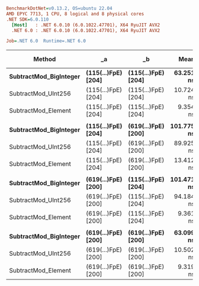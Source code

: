``` ini

BenchmarkDotNet=v0.13.2, OS=ubuntu 22.04
AMD EPYC 7713, 1 CPU, 8 logical and 8 physical cores
.NET SDK=6.0.110
  [Host]   : .NET 6.0.10 (6.0.1022.47701), X64 RyuJIT AVX2
  .NET 6.0 : .NET 6.0.10 (6.0.1022.47701), X64 RyuJIT AVX2

Job=.NET 6.0  Runtime=.NET 6.0

```

| Method                     | _a                      | _b                      |           Mean |         Error |        StdDev |    Ratio |  RatioSD |       Gen0 | Allocated | Alloc Ratio |
|----------------------------|-------------------------|-------------------------|---------------:|--------------:|--------------:|---------:|---------:|-----------:|----------:|------------:|
| **SubtractMod_BigInteger** | **(115(...)FpE) [204]** | **(115(...)FpE) [204]** |  **63.251 ns** | **1.2663 ns** | **2.0449 ns** | **1.00** | **0.00** | **0.0006** |  **56 B** |    **1.00** |
| SubtractMod_UInt256        | (115(...)FpE) [204]     | (115(...)FpE) [204]     |      10.724 ns |     0.2684 ns |     0.3296 ns |     0.17 |     0.01 |          - |         - |        0.00 |
| SubtractMod_Element        | (115(...)FpE) [204]     | (115(...)FpE) [204]     |       9.354 ns |     0.1110 ns |     0.0984 ns |     0.15 |     0.01 |          - |         - |        0.00 |
|                            |                         |                         |                |               |               |          |          |            |           |             |
| **SubtractMod_BigInteger** | **(115(...)FpE) [204]** | **(619(...)FpE) [200]** | **101.775 ns** | **1.9000 ns** | **1.7772 ns** | **1.00** | **0.00** | **0.0013** | **112 B** |    **1.00** |
| SubtractMod_UInt256        | (115(...)FpE) [204]     | (619(...)FpE) [200]     |      89.925 ns |     1.8597 ns |     2.4826 ns |     0.88 |     0.02 |          - |         - |        0.00 |
| SubtractMod_Element        | (115(...)FpE) [204]     | (619(...)FpE) [200]     |      13.412 ns |     0.2527 ns |     0.2240 ns |     0.13 |     0.00 |          - |         - |        0.00 |
|                            |                         |                         |                |               |               |          |          |            |           |             |
| **SubtractMod_BigInteger** | **(619(...)FpE) [200]** | **(115(...)FpE) [204]** | **101.471 ns** | **1.2030 ns** | **1.0664 ns** | **1.00** | **0.00** | **0.0013** | **112 B** |    **1.00** |
| SubtractMod_UInt256        | (619(...)FpE) [200]     | (115(...)FpE) [204]     |      94.184 ns |     1.8786 ns |     2.1634 ns |     0.93 |     0.02 |          - |         - |        0.00 |
| SubtractMod_Element        | (619(...)FpE) [200]     | (115(...)FpE) [204]     |       9.361 ns |     0.1070 ns |     0.1001 ns |     0.09 |     0.00 |          - |         - |        0.00 |
|                            |                         |                         |                |               |               |          |          |            |           |             |
| **SubtractMod_BigInteger** | **(619(...)FpE) [200]** | **(619(...)FpE) [200]** |  **63.099 ns** | **1.2539 ns** | **1.9522 ns** | **1.00** | **0.00** | **0.0006** |  **56 B** |    **1.00** |
| SubtractMod_UInt256        | (619(...)FpE) [200]     | (619(...)FpE) [200]     |      10.502 ns |     0.1751 ns |     0.1367 ns |     0.17 |     0.01 |          - |         - |        0.00 |
| SubtractMod_Element        | (619(...)FpE) [200]     | (619(...)FpE) [200]     |       9.319 ns |     0.0775 ns |     0.0647 ns |     0.15 |     0.01 |          - |         - |        0.00 |
